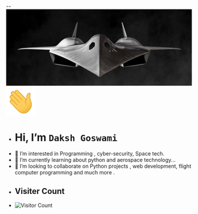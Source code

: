 -- ![alt text](https://github.com/Daksh-Goswami/Daksh-Goswami/blob/8c5df2e009526d7e3a1fcbe8bfc3c351da4167b4/cover.jpeg)
 <img src="https://raw.githubusercontent.com/ABSphreak/ABSphreak/master/gifs/Hi.gif" width="80px"/>  
-  # Hi, I’m ```Daksh Goswami```
- 👀 I’m interested in Programming , cyber-security, Space tech.
- 🌱 I’m currently learning  about python and aerospace technology...
- 💞️ I’m looking to collaborate on Python projects , web development, flight computer programming and much more .
- ## Visiter Count
- ![Visitor Count](https://profile-counter.glitch.me/{Daksh-Goswami}/count.svg)
  


<!---
Daksh-Goswami/Daksh-Goswami is a ✨ special ✨ repository because its `README.md` (this file) appears on your GitHub profile.
You can click the Preview link to take a look at your changes.
--->
